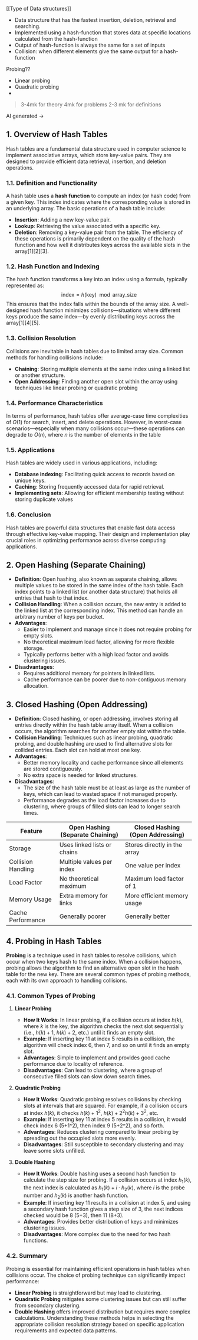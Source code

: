 [[Type of Data structures]]
- Data structure that has the fastest insertion, deletion, retrieval and searching.
- Implemented using a hash-function that stores data at specific locations calculated from the hash-function
- Output of hash-function is always the same for a set of inputs
- Collision: when different elements give the same output for a hash-function

Probing??
- Linear probing
- Quadratic probing
- 

> 3-4mk for theory
> 4mk for problems
> 2-3 mk for definitions


AI generated ->
## 1. Overview of Hash Tables
Hash tables are a fundamental data structure used in computer science to implement associative arrays, which store key-value pairs. They are designed to provide efficient data retrieval, insertion, and deletion operations.
### 1.1. **Definition and Functionality**
A hash table uses a **hash function** to compute an index (or hash code) from a given key. This index indicates where the corresponding value is stored in an underlying array. The basic operations of a hash table include:
- **Insertion**: Adding a new key-value pair.
- **Lookup**: Retrieving the value associated with a specific key.
- **Deletion**: Removing a key-value pair from the table.
The efficiency of these operations is primarily dependent on the quality of the hash function and how well it distributes keys across the available slots in the array[1][2][3].
### 1.2. **Hash Function and Indexing**
The hash function transforms a key into an index using a formula, typically represented as:
$$
\text{index} = h(\text{key}) \mod \text{array\_size}
$$
This ensures that the index falls within the bounds of the array size. A well-designed hash function minimizes collisions—situations where different keys produce the same index—by evenly distributing keys across the array[1][4][5].
### 1.3. **Collision Resolution**
Collisions are inevitable in hash tables due to limited array size. Common methods for handling collisions include:
- **Chaining**: Storing multiple elements at the same index using a linked list or another structure.
- **Open Addressing**: Finding another open slot within the array using techniques like linear probing or quadratic probing
### 1.4. **Performance Characteristics**
In terms of performance, hash tables offer average-case time complexities of $O(1)$ for search, insert, and delete operations. However, in worst-case scenarios—especially when many collisions occur—these operations can degrade to $O(n)$, where $n$ is the number of elements in the table
### 1.5. **Applications**
Hash tables are widely used in various applications, including:
- **Database indexing**: Facilitating quick access to records based on unique keys.
- **Caching**: Storing frequently accessed data for rapid retrieval.
- **Implementing sets**: Allowing for efficient membership testing without storing duplicate values
### 1.6. **Conclusion**
Hash tables are powerful data structures that enable fast data access through effective key-value mapping. Their design and implementation play crucial roles in optimizing performance across diverse computing applications.

## 2. Open Hashing (Separate Chaining)
- **Definition**: Open hashing, also known as separate chaining, allows multiple values to be stored in the same index of the hash table. Each index points to a linked list (or another data structure) that holds all entries that hash to that index.
- **Collision Handling**: When a collision occurs, the new entry is added to the linked list at the corresponding index. This method can handle an arbitrary number of keys per bucket.
- **Advantages**:
  - Easier to implement and manage since it does not require probing for empty slots.
  - No theoretical maximum load factor, allowing for more flexible storage.
  - Typically performs better with a high load factor and avoids clustering issues.
- **Disadvantages**:
  - Requires additional memory for pointers in linked lists.
  - Cache performance can be poorer due to non-contiguous memory allocation.

## 3. Closed Hashing (Open Addressing)
- **Definition**: Closed hashing, or open addressing, involves storing all entries directly within the hash table array itself. When a collision occurs, the algorithm searches for another empty slot within the table.
- **Collision Handling**: Techniques such as linear probing, quadratic probing, and double hashing are used to find alternative slots for collided entries. Each slot can hold at most one key.
- **Advantages**:
  - Better memory locality and cache performance since all elements are stored contiguously.
  - No extra space is needed for linked structures.
- **Disadvantages**:
  - The size of the hash table must be at least as large as the number of keys, which can lead to wasted space if not managed properly.
  - Performance degrades as the load factor increases due to clustering, where groups of filled slots can lead to longer search times.

| Feature               | Open Hashing (Separate Chaining) | Closed Hashing (Open Addressing) |
|-----------------------|-----------------------------------|-----------------------------------|
| Storage               | Uses linked lists or chains       | Stores directly in the array      |
| Collision Handling     | Multiple values per index         | One value per index               |
| Load Factor           | No theoretical maximum            | Maximum load factor of 1          |
| Memory Usage          | Extra memory for links            | More efficient memory usage       |
| Cache Performance     | Generally poorer                  | Generally better                  |

## 4. Probing in Hash Tables
**Probing** is a technique used in hash tables to resolve collisions, which occur when two keys hash to the same index. When a collision happens, probing allows the algorithm to find an alternative open slot in the hash table for the new key. There are several common types of probing methods, each with its own approach to handling collisions.

### 4.1. Common Types of Probing
1. **Linear Probing**
   - **How It Works**: In linear probing, if a collision occurs at index $h(k)$, where $k$ is the key, the algorithm checks the next slot sequentially (i.e., $h(k) + 1$, $h(k) + 2$, etc.) until it finds an empty slot.
   - **Example**: If inserting key 11 at index 5 results in a collision, the algorithm will check index 6, then 7, and so on until it finds an empty slot.
   - **Advantages**: Simple to implement and provides good cache performance due to locality of reference.
   - **Disadvantages**: Can lead to clustering, where a group of consecutive filled slots can slow down search times.

2. **Quadratic Probing**
   - **How It Works**: Quadratic probing resolves collisions by checking slots at intervals that are squared. For example, if a collision occurs at index $h(k)$, it checks $h(k) + 1^2$, $h(k)+ 2^2$$h(k) + 3^2$, etc.
   - **Example**: If inserting key 11 at index 5 results in a collision, it would check index 6 (5+1^2), then index 9 (5+2^2), and so forth.
   - **Advantages**: Reduces clustering compared to linear probing by spreading out the occupied slots more evenly.
   - **Disadvantages**: Still susceptible to secondary clustering and may leave some slots unfilled.

3. **Double Hashing**
   - **How It Works**: Double hashing uses a second hash function to calculate the step size for probing. If a collision occurs at index $h_1(k)$, the next index is calculated as $h_1(k) + i \cdot h_2(k)$, where $i$ is the probe number and $h_2(k)$ is another hash function.
   - **Example**: If inserting key 11 results in a collision at index 5, and using a secondary hash function gives a step size of 3, the next indices checked would be 8 (5+3), then 11 (8+3).
   - **Advantages**: Provides better distribution of keys and minimizes clustering issues.
   - **Disadvantages**: More complex due to the need for two hash functions.

### 4.2. Summary
Probing is essential for maintaining efficient operations in hash tables when collisions occur. The choice of probing technique can significantly impact performance:
- **Linear Probing** is straightforward but may lead to clustering.
- **Quadratic Probing** mitigates some clustering issues but can still suffer from secondary clustering.
- **Double Hashing** offers improved distribution but requires more complex calculations.
Understanding these methods helps in selecting the appropriate collision resolution strategy based on specific application requirements and expected data patterns.
